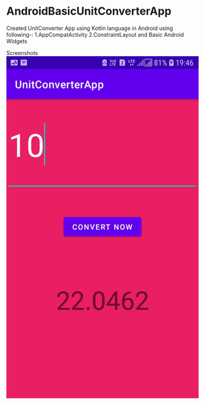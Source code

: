 # AndroidBasicUnitConverterApp
Created UnitConverter App using Kotlin language in Android using following-:
1.AppCompatActivity 
2.ConstraintLayout and Basic Android Widgets
  
  Screenshots
  ![Alt text](screenshot.jpeg?raw=true "Optional Title")
